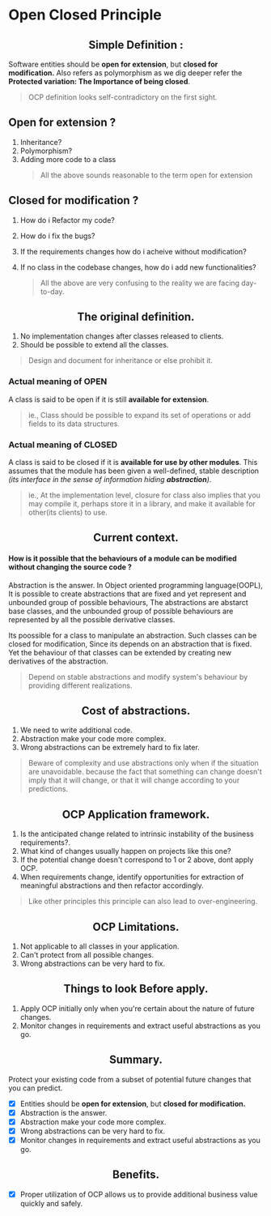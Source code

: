 # Open Closed Principle

<h2 align="center">Simple Definition :</h2>

Software entities should be **open for extension**, but **closed for modification.** Also refers as polymorphism as we dig deeper refer the **Protected variation: The Importance of being closed**.

> OCP definition looks self-contradictory on the first sight.

## Open for extension ?

1. Inheritance?
2. Polymorphism?
3. Adding more code to a class
   > All the above sounds reasonable to the term open for extension

## Closed for modification ?

1. How do i Refactor my code?
2. How do i fix the bugs?
3. If the requirements changes how do i acheive without modification?
4. If no class in the codebase changes, how do i add new functionalities?

   > All the above are very confusing to the reality we are facing day-to-day.

<h2 align="center">The original definition.</h2>

1. No implementation changes after classes released to clients.
2. Should be possible to extend all the classes.

> Design and document for inheritance or else prohibit it.

### Actual meaning of OPEN

A class is said to be open if it is still **available for extension**.

> ie., Class should be possible to expand its set of operations or add fields to its data structures.

### Actual meaning of CLOSED

A class is said to be closed if it is **available for use by other modules**. This assumes that the module has been given a well-defined, stable description _(its interface in the sense of information hiding **abstraction**)_.

> ie., At the implementation level, closure for class also implies that you may compile it, perhaps store it in a library, and make it available for other(its clients) to use.

<h2 align="center">Current context.</h2>

#### How is it possible that the behaviours of a module can be modified without changing the source code ?

Abstraction is the answer. In Object oriented programming language(OOPL), It is possible to create abstractions that are fixed and yet represent and unbounded group of possible behaviours, The abstractions are abstarct base classes, and the unbounded group of possible behaviours are represented by all the possible derivative classes.

Its poossible for a class to manipulate an abstraction. Such classes can be closed for modification, Since its depends on an abstraction that is fixed. Yet the behaviour of that classes can be extended by creating new derivatives of the abstraction.

> Depend on stable abstractions and modify system's behaviour by providing different realizations.

<h2 align="center">Cost of abstractions.</h2>

1. We need to write additional code.
2. Abstraction make your code more complex.
3. Wrong abstractions can be extremely hard to fix later.

> Beware of complexity and use abstractions only when if the situation are unavoidable. because the fact that something can change doesn't imply that it will change, or that it will change according to your predictions.

<h2 align="center">OCP Application framework.</h2>

1. Is the anticipated change related to intrinsic instability of the business requirements?.
2. What kind of changes usually happen on projects like this one?
3. If the potential change doesn't correspond to 1 or 2 above, dont apply OCP.
4. When requirements change, identify opportunities for extraction of meaningful abstractions and then refactor accordingly.

> Like other principles this principle can also lead to over-engineering.

<h2 align="center">OCP Limitations.</h2>

1. Not applicable to all classes in your application.
2. Can't protect from all possible changes.
3. Wrong abstractions can be very hard to fix.

<h2 align="center">Things to look Before apply.</h2>

1. Apply OCP initially only when you're certain about the nature of future changes.
2. Monitor changes in requirements and extract useful abstractions as you go.

<h2 align="center">Summary.</h2>

Protect your existing code from a subset of potential future changes that you can predict.

- [x] Entities should be **open for extension**, but **closed for modification.**
- [x] Abstraction is the answer.
- [x] Abstraction make your code more complex.
- [x] Wrong abstractions can be very hard to fix.
- [x] Monitor changes in requirements and extract useful abstractions as you go.

<h2 align="center">Benefits.</h2>

- [x] Proper utilization of OCP allows us to provide additional business value quickly and safely.
